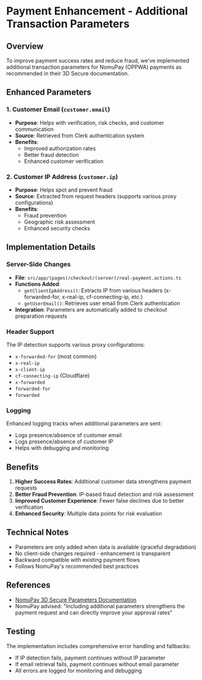 # Payment Enhancement - Additional Transaction Parameters

## Overview
To improve payment success rates and reduce fraud, we've implemented additional transaction parameters for NomuPay (OPPWA) payments as recommended in their 3D Secure documentation.

## Enhanced Parameters

### 1. Customer Email (`customer.email`)
- **Purpose**: Helps with verification, risk checks, and customer communication
- **Source**: Retrieved from Clerk authentication system
- **Benefits**: 
  - Improved authorization rates
  - Better fraud detection
  - Enhanced customer verification

### 2. Customer IP Address (`customer.ip`)
- **Purpose**: Helps spot and prevent fraud
- **Source**: Extracted from request headers (supports various proxy configurations)
- **Benefits**:
  - Fraud prevention
  - Geographic risk assessment
  - Enhanced security checks

## Implementation Details

### Server-Side Changes
- **File**: `src/app/(pages)/checkout/(server)/real-payment.actions.ts`
- **Functions Added**:
  - `getClientIpAddress()`: Extracts IP from various headers (x-forwarded-for, x-real-ip, cf-connecting-ip, etc.)
  - `getUserEmail()`: Retrieves user email from Clerk authentication
- **Integration**: Parameters are automatically added to checkout preparation requests

### Header Support
The IP detection supports various proxy configurations:
- `x-forwarded-for` (most common)
- `x-real-ip`
- `x-client-ip`
- `cf-connecting-ip` (Cloudflare)
- `x-forwarded`
- `forwarded-for`
- `forwarded`

### Logging
Enhanced logging tracks when additional parameters are sent:
- Logs presence/absence of customer email
- Logs presence/absence of customer IP
- Helps with debugging and monitoring

## Benefits

1. **Higher Success Rates**: Additional customer data strengthens payment requests
2. **Better Fraud Prevention**: IP-based fraud detection and risk assessment
3. **Improved Customer Experience**: Fewer false declines due to better verification
4. **Enhanced Security**: Multiple data points for risk evaluation

## Technical Notes

- Parameters are only added when data is available (graceful degradation)
- No client-side changes required - enhancement is transparent
- Backward compatible with existing payment flows
- Follows NomuPay's recommended best practices

## References

- [NomuPay 3D Secure Parameters Documentation](https://nomupay.docs.oppwa.com/tutorials/threeDSecure/Parameters)
- NomuPay advised: "Including additional parameters strengthens the payment request and can directly improve your approval rates"

## Testing

The implementation includes comprehensive error handling and fallbacks:
- If IP detection fails, payment continues without IP parameter
- If email retrieval fails, payment continues without email parameter
- All errors are logged for monitoring and debugging